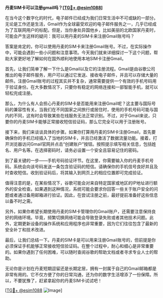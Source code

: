 **丹麦SIM卡可以注册gmail吗？[[TG💪+ @esim1088](https://t.me/s/esim1088)]**

在当今这个数字化的时代，电子邮件已经成为我们日常生活中不可或缺的一部分。无论是工作还是生活，Gmail作为全球最受欢迎的电子邮件服务之一，几乎已经成为了互联网用户的标配。但是，当你身处异国他乡，比如美丽的北欧国家丹麦时，可能会产生这样的疑问：我可以用丹麦的SIM卡来注册Gmail账号吗？

答案是肯定的，你可以使用丹麦的SIM卡来注册Gmail账号。不过，在实际操作中，可能会遇到一些小问题和注意事项。今天我们就来详细探讨一下这个问题，帮助大家更好地了解如何在国外顺利地使用本地SIM卡注册Gmail。

首先，让我们简单了解一下什么是Gmail以及它的注册流程。Gmail是由谷歌公司推出的电子邮件服务，用户可以通过它发送、接收电子邮件，并且可以存储大量的邮件。注册Gmail账号的过程其实并不复杂，通常需要提供一个有效的手机号码用于验证身份。在大多数情况下，只要你有稳定的网络连接和一部智能手机，就可以轻松完成注册。

那么，为什么有人会担心丹麦的SIM卡是否能用来注册Gmail呢？这主要与国际号码的兼容性有关。当我们在不同国家之间旅行或居住时，使用的手机号码可能与国内的不同，这有时会导致某些在线服务无法正常识别。不过，对于Gmail来说，只要你的丹麦SIM卡能够正常接收短信验证码，那么它完全可以用于注册账号。

接下来，我们来谈谈具体的步骤。如果你打算用丹麦的SIM卡注册Gmail，首先要确保你的手机已经插入了当地的SIM卡，并且已经激活了数据流量功能。接着，打开浏览器访问Gmail官网并点击“创建账户”按钮。按照提示填写相关信息，包括姓名、用户名等。在选择密码时，请务必设置一个安全且容易记住的密码。

到了最关键的一步——手机号码验证环节。在这里，你需要输入你的丹麦手机号码。系统会向该号码发送一条包含验证码的短信。请确保你的手机信号良好并且及时查收短信。收到验证码后，将其输入到网页上的相应位置即可完成验证。

值得注意的是，在某些情况下，谷歌可能会对来自特定国家或地区的IP地址进行额外的安全检查。如果遇到这种情况，系统可能会要求你回答一些关于账户安全的问题或者通过备用邮箱进行验证。因此，在尝试注册之前，最好提前准备好这些信息以备不时之需。

另外，如果你希望长期使用丹麦的SIM卡管理你的Gmail账户，还需要注意保持良好的网络环境。毕竟，频繁切换网络可能会导致登录失败或者其他技术问题。此外，定期更新设备的操作系统和应用程序也非常重要，因为它们往往包含了最新的安全补丁和技术改进。

最后，让我们总结一下。丹麦的SIM卡是可以用来注册Gmail账号的，但前提是你必须保证手机能够正常接收短信验证码。在整个过程中，耐心和细心是非常重要的。如果你遇到了任何困难，可以随时查阅谷歌的帮助文档或者寻求专业人士的帮助。

无论你是计划在丹麦短期逗留还是长期定居，拥有一封属于自己的Gmail邮箱都是非常有用的。它不仅方便了你的日常沟通，还为你的数字生活增添了一份保障。所以，不要犹豫了，赶紧拿起你的丹麦SIM卡试试吧！

[[TG💪+ @esim1088](https://t.me/s/esim1088) ![Image](https://i.postimg.cc/4NQfJmqS/Snipaste-2025-05-13-00-14-12.png)]
